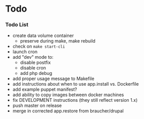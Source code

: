 # Todo

### Todo List
- create data volume container
  - preserve during make, make rebuild
- check on `make start-cli`
- launch cron
- add "dev" mode to:
  - disable postfix
  - disable cron
  - add php debug
- add proper usage message to Makefile
- add instructions about when to use app.install vs. Dockerfile
- add example puppet manifest?
- add ability to copy images between docker machines
- fix DEVELOPMENT instructions (they still reflect version 1.x)
- push master on release
- merge in corrected app.restore from braucher/drupal
